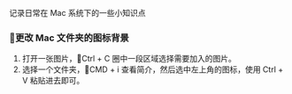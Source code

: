 记录日常在 Mac 系统下的一些小知识点

### 更改 Mac 文件夹的图标背景
1. 打开一张图片，Ctrl + C 圈中一段区域选择需要加入的图片。
2. 选择一个文件夹，CMD + i 查看简介，然后选中左上角的图标，使用 Ctrl + V 粘贴进去即可。

